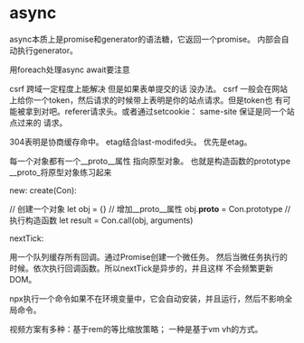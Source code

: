 # async

async本质上是promise和generator的语法糖，它返回一个promise。
内部会自动执行generator。

用foreach处理async await要注意

csrf 跨域一定程度上能解决 但是如果表单提交的话 没办法。
csrf 一般会在网站上给你一个token，然后请求的时候带上表明是你的站点请求。但是token也
有可能被拿到对吧。referer请求头。或者通过setcookie： same-site 保证是同一个站点过来的
请求。

304表明是协商缓存命中。 etag结合last-modifed头。 优先是etag。

每一个对象都有一个__proto__属性 指向原型对象。 也就是构造函数的prototype
__proto_将原型对象练习起来

new:
create(Con):

// 创建一个对象
let obj = {}
// 增加__proto__属性 
obj.__proto__ = Con.prototype
// 执行构造函数
let result = Con.call(obj, arguments)

nextTick:

用一个队列缓存所有回调。通过Promise创建一个微任务。
然后当微任务执行的时候。依次执行回调函数。所以nextTick是异步的，并且这样
不会频繁更新DOM。



npx执行一个命令如果不在环境变量中，它会自动安装，并且运行，然后不影响全局命令。

视频方案有多种：基于rem的等比缩放策略； 一种是基于vm vh的方式。






